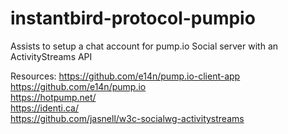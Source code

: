 # instantbird-protocol-pumpio
Assists to setup a chat account for pump.io
Social server with an ActivityStreams API

Resources:
https://github.com/e14n/pump.io-client-app <br/>
https://github.com/e14n/pump.io <br/>
https://hotpump.net/ <br/>
https://identi.ca/ <br/>
https://github.com/jasnell/w3c-socialwg-activitystreams
